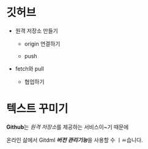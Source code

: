 # 깃허브

- 원격 저장소 만들기

  - origin 연결하기
  
  - push

- fetch와 pull

  - 협업하기


# 텍스트 꾸미기

**Github**는 *원격 저장소*를 제공하는 서비스이~기 때문에

온라인 삶에서 Gitdml ***버전 관리기능***을 사용할 수  ㅣㅆ습니다.
